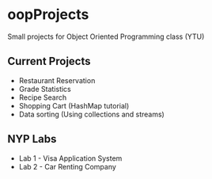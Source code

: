 # oopProjects
Small projects for Object Oriented Programming class (YTU)

## Current Projects
+ Restaurant Reservation
+ Grade Statistics
+ Recipe Search
+ Shopping Cart (HashMap tutorial)
+ Data sorting (Using collections and streams)


## NYP Labs 
+ Lab 1 - Visa Application System
+ Lab 2 - Car Renting Company


